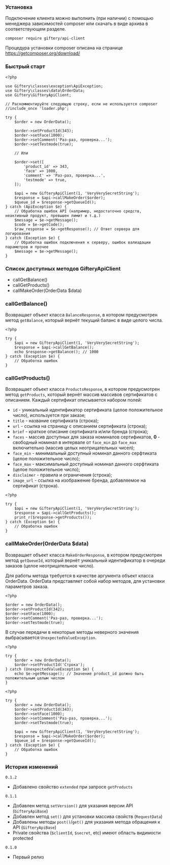 ### Установка

Подключение клиента можно выполнить (при наличии) с помощью менеджера зависимостей composer или скачать в виде архива в соответствующем разделе.

```
composer require giftery/api-client
```

Процедура установки composer описана на странице https://getcomposer.org/download/

### Быстрый старт

```
<?php

use Giftery\classes\exception\ApiException;
use Giftery\classes\data\OrderData;
use Giftery\GifteryApiClient;

// Раскомментируйте следующую строку, если не используется composer
//include_once 'loader.php';

try {
    $order = new OrderData();

    $order->setProductId(343);
    $order->setFace(1000);
    $order->setComment('Раз-раз, проверка...');
    $order->setTestmode(true);

    // Или

    $order->set([
        'product_id' => 343,
        'face' => 1000,
        'comment' => 'Раз-раз, проверка...',
        'testmode' => true,
    ]);

    $api = new GifteryApiClient(1, 'VeryVerySecretString');
    $response = $api->callMakeOrder($order);
    $queue_id = $response->getQueueId();
} catch (ApiException $e) {
    // Обработка ошибок API (например, недостаточно средств, неактивный продукт, превышен лимит и т.д.)
    $message = $e->getMessage();
    $code = $e->getCode();
    $raw_response = $e->getResponse(); // Ответ сервера для логирования
} catch (Exception $e) {
    // Обработка ошибок подключения к серверу, ошибок валиадации параметров и прочее
    $message = $e->getMessage();
}
```

### Список доступных методов GifteryApiClient

* callGetBalance()
* callGetProducts()
* callMakeOrder(OrderData $data)

### callGetBalance()

Возвращает объект класса `BalanceResponse`, в котором предусмотрен метод `getBalance`, который вернёт текущий баланс в виде целого числа.

```
<?php

try {
    $api = new GifteryApiClient(1, 'VeryVerySecretString');
    $response = $api->callGetBalance();
    echo $response->getBalance(); // 1000
} catch (Exception $e) {
    // Обработка ошибок
}
```

### callGetProducts()

Возвращает объект класса `ProductsResponse`, в котором предусмотрен метод `getProducts`, который вернёт массив массивов сертификатов с описанием.
Каждый сертификат описывается набором полей:

* `id` - уникальный идентификатор сертификата (целое положительное число), используется при заказе;
* `title` - название сертификата (строка);
* `url` - ссылка на страницу с описанием сертификата (строка);
* `brief` - краткое описание сертификата и/или бренда (строка);
* `faces` - массив доступных для заказа номиналов сертификатов, **0** - свободный номинал в интервале от `face_min` до `face_max` включительно (массив целых неотрицательных чисел);
* `face_min` - минимальный доступный номинал данного серфтиката (целое положительное число);
* `face_max` - максимальный доступный номинал данного серфтиката (целое положительное число);
* `disclaimer` - правила и ограничения (строка);
* `image_url` - ссылка на изображение бренда, добавляемое на сертификат (строка).

```
<?php

try {
    $api = new GifteryApiClient(1, 'VeryVerySecretString');
    $response = $api->callGetProducts();
    print_r($response->getProducts());
} catch (Exception $e) {
    // Обработка ошибок
}
```

### callMakeOrder(OrderData $data)

Возвращает объект класса `MakeOrderResponse`, в котором предусмотрен метод `getQueueId`, который вернёт уникальный идентификатор в очереди заказов (целое неотрицательное число).

Для работы метода требуется в качестве аргумента объект класса OrderData. OrderData представляет собой набор методов, для установки параметров заказа.

```
<?php

$order = new OrderData();
$order->setProductId(342);
$order->setFace(1000);
$order->setComment('Раз-раз, проверка...');
$order->setTestmode(true);
```

В случае передачи в некоторые методы неверного значения выбрасывается `UnexpectedValueException`.

```
<?php

try {
    $order = new OrderData();
    $order->setProductId('Строка');
} catch (UnexpectedValueException $e) {
    echo $e->getMessage(); // Значение product_id должно быть положительным целым числом
}
```

```
<?php

try {
    $order = new OrderData();
    $order->setProductId(343);
    $order->setFace(1000);
    $order->setComment('Раз-раз, проверка...');
    $order->setTestmode(true);

    $api = new GifteryApiClient(1, 'VeryVerySecretString');
    $response = $api->callMakeOrder($order);
    $queue_id = $response->getQueueId();
} catch (Exception $e) {
    // Обработка ошибок
}
```

### История изменений ###

`0.1.2`

* Добавлено свойство `extended` при запросе `getProducts`

`0.1.1`

* Добавлен метод `setVersion()` для указания версии API (`GifteryApiBase`)
* Добавлен метод `set()` для установки массива свойств (`RequestData`)
* Добавлены методы `post()`/`get()` для указания метода обращения к API (`GifteryApiBase`)
* Private свойства (`$clientId`, `$secret`, etc) имеют область видимости protected

`0.1.0`

* Первый релиз
